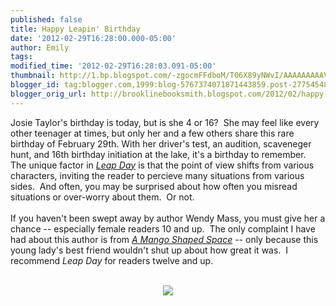 ```yaml
---
published: false
title: Happy Leapin' Birthday
date: '2012-02-29T16:28:00.000-05:00'
author: Emily
tags: 
modified_time: '2012-02-29T16:28:03.091-05:00'
thumbnail: http://1.bp.blogspot.com/-zgocmFFdboM/T06X89yNWvI/AAAAAAAAAVg/7Jind9EZrjM/s72-c/Leap-Day-cover.jpg
blogger_id: tag:blogger.com,1999:blog-5767374071871443859.post-2775454807132946532
blogger_orig_url: http://brooklinebooksmith.blogspot.com/2012/02/happy-leapin-birthday.html
---
```


Josie Taylor's birthday is today, but is she 4 or 16?&nbsp; She may feel like every other&nbsp;teenager at times, but only her and a few others share this rare birthday of February 29th.&nbsp;With her driver's test, an audition, scaveneger hunt, and&nbsp;16th birthday initiation at the lake,&nbsp;it's a birthday to remember.&nbsp; The unique factor in <em><a href="http://www.brooklinebooksmith-shop.com/book/9780316058285">Leap Day</a></em> is that the point of view shifts from various characters, inviting the reader&nbsp;to percieve many situations from various sides.&nbsp; And often, you may be surprised about how often you misread situations or over-worry about them.&nbsp; Or not.<br /><br />If you haven't been swept away by author Wendy Mass, you must give her a chance -- especially female readers 10 and up.&nbsp; The only complaint I have had about this author is from <em><a href="http://www.brooklinebooksmith-shop.com/book/9780316058254">A Mango Shaped Space</a></em> -- only because this young lady's best friend wouldn't shut up about how great it was.&nbsp; I recommend <em>Leap Day</em> for readers twelve and up.<br /><br /><div class="separator" style="clear: both; text-align: center;"><a href="http://1.bp.blogspot.com/-zgocmFFdboM/T06X89yNWvI/AAAAAAAAAVg/7Jind9EZrjM/s1600/Leap-Day-cover.jpg" imageanchor="1" style="margin-left: 1em; margin-right: 1em;"><img border="0" src="http://1.bp.blogspot.com/-zgocmFFdboM/T06X89yNWvI/AAAAAAAAAVg/7Jind9EZrjM/s1600/Leap-Day-cover.jpg" /></a></div>